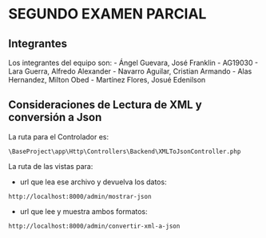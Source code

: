 # SEGUNDO EXAMEN PARCIAL 

## Integrantes
Los integrantes del equipo son:
    - Ángel Guevara, José Franklin - AG19030
    - Lara Guerra, Alfredo Alexander
    - Navarro Aguilar, Cristian Armando
    - Alas Hernandez, Milton Obed
    - Martínez Flores, Josué Edenilson

## Consideraciones de Lectura de XML y conversión a Json

La ruta para el Controlador es:
````
\BaseProject\app\Http\Controllers\Backend\XMLToJsonController.php
````
La ruta de las vistas para:

+  url que lea ese archivo y devuelva los datos:
`````
http://localhost:8000/admin/mostrar-json
`````
+ url que lee y muestra ambos formatos:

````
http://localhost:8000/admin/convertir-xml-a-json
````